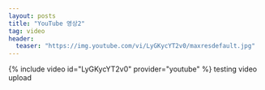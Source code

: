 ```yaml
---
layout: posts
title: "YouTube 영상2"
tag: video
header:
  teaser: "https://img.youtube.com/vi/LyGKycYT2v0/maxresdefault.jpg"
---
```

{% include video id="LyGKycYT2v0" provider="youtube" %}
testing video upload
